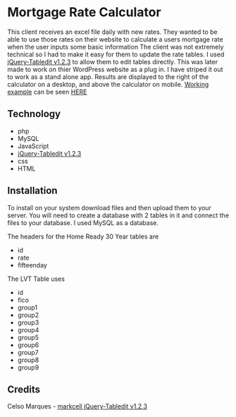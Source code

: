 # Mortgage Rate Calculator

<p>
This client receives an excel file daily with new rates. 
They wanted to be able to use those rates on their website to calculate a users mortgage rate when the user inputs some basic information
The client was not extremely technical so I had to make it easy for them to update the rate tables. I used <a href="https://github.com/markcell/jquery-tabledit">jQuery-Tabledit v1.2.3</a>
to allow them to edit tables directly.
This was later made to work on thier WordPress website as a plug in. I have striped it out to work as a stand alone app. Results are displayed to the right of the calculator on a desktop, and above the calculator on mobile.
<a href="http://165.232.129.211/mmlt/calculator/index.php">Working example</a> can be seen <a href="http://165.232.129.211/mmlt/calculator/index.php">HERE</a>
</p>

## Technology

<ul>
<li>php</li>
<li>MySQL</li>
<li>JavaScript</li>
<li><a href="https://github.com/markcell/jquery-tabledit">jQuery-Tabledit v1.2.3</a></li>
<li>css</li>
<li>HTML</li>
</ul>

## Installation

<p>To install on your system download files and then upload them to your server. 
You will need to create a database with 2 tables in it and connect the files to your database. 
I used MySQL as a database.
</p><p>The headers for the Home Ready 30 Year tables are</p>
<ul>
<li>id</li>
<li>rate</li>
<li>fifteenday</li>
</ul>
<p>The LVT Table uses</p>
<ul>
<li>id</li>
<li>fico</li>
<li>group1</li>
<li>group2</li>
<li>group3</li>
<li>group4</li>
<li>group5</li>
<li>group6</li>
<li>group7</li>
<li>group8</li>
<li>group9</li>
</ul>

## Credits
Celso Marques - <a href="https://github.com/markcell/jquery-tabledit">markcell jQuery-Tabledit v1.2.3</a> 



